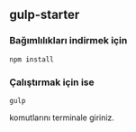 ## gulp-starter
  
### Bağımlılıkları indirmek için 
	npm install

### Çalıştırmak için ise
	gulp
komutlarını terminale giriniz.
